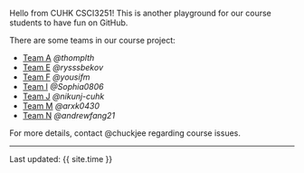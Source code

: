 Hello from CUHK CSCI3251! This is another playground for our course students to have fun on GitHub.

There are some teams in our course project:

* [Team A](https://csci3251-2020.github.io/project-team-a/ 'Team-A') _@thomplth_
* [Team E](https://csci3251-2020.github.io/project-team-e/ 'Team-E') _@rysssbekov_
* [Team F](https://csci3251-2020.github.io/project-team-f/ 'Team-F') _@yousifm_
* [Team I](https://csci3251-2020.github.io/project-team-i/ 'Team-I') _@Sophia0806_
* [Team J](https://csci3251-2020.github.io/project-team-j/ 'Team-J') _@nikunj-cuhk_
* [Team M](https://csci3251-2020.github.io/project-team-m/ 'Team-M') _@arxk0430_
* [Team N](https://csci3251-2020.github.io/project-team-n/ 'Team-N') _@andrewfang21_

For more details, contact @chuckjee regarding course issues.

---
Last updated: {{ site.time }}
